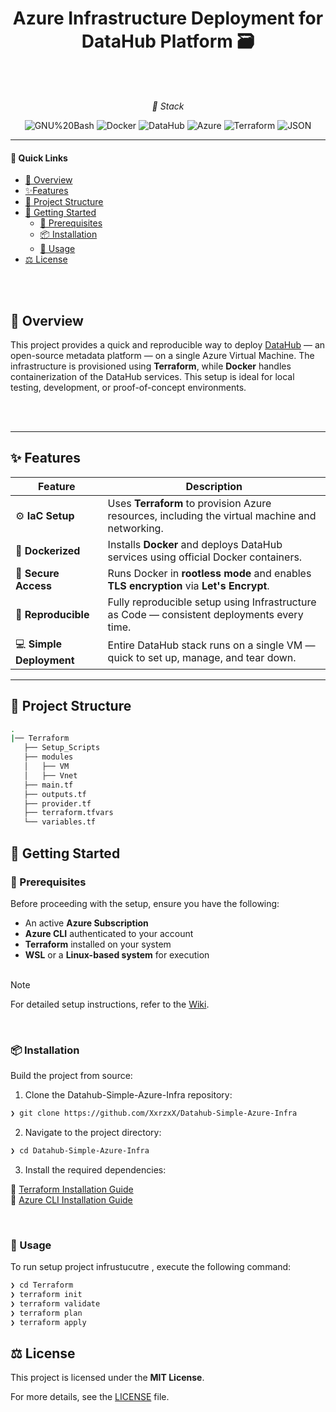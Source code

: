 </p>
<p align="center">
    <h1 align="center">Azure Infrastructure Deployment for DataHub Platform 🗃 </h1>
</p>

<br>
<br>

<p align="Center">
    <em>   🚀 Stack </em>
</p>
<p align="center">
	<img src="https://img.shields.io/badge/GNU%20Bash-4EAA25?logo=gnubash&logoColor=fff&style=flat" alt="GNU%20Bash">
  <img src="https://img.shields.io/badge/Docker-2496ED?logo=docker&logoColor=fff&style=flat" alt="Docker">
  <img src="https://img.shields.io/badge/DataHub-FF6D3A?logo=datahub&logoColor=fff&style=flat" alt="DataHub">
  <img src="https://img.shields.io/badge/Azure-0078D4?logo=microsoftazure&logoColor=fff&style=flat" alt="Azure">
	<img src="https://img.shields.io/badge/terraform-%235835CC.svg?style=flat&logo=terraform&logoColor=white" alt="Terraform" >
	<img src="https://img.shields.io/badge/JSON-000000.svg?style=flat&logo=JSON&logoColor=white" alt="JSON"></p>
  
</div>
<hr>


#### 🔗 Quick Links

- [📍 Overview](#-overview)
- [✨Features](#-features)
- [📂 Project Structure](#-project-structure)
- [🚀 Getting Started](#-getting-started)
    - [🔖 Prerequisites](#-prerequisites)
    - [📦 Installation](#-installation)
    - [🤖 Usage](#-usage)
- [ ⚖ License](#-license)


<br>
<br>

## 📍 Overview
This project provides a quick and reproducible way to deploy [DataHub](https://datahubproject.io/) — an open-source metadata platform — on a single Azure Virtual Machine. The infrastructure is provisioned using **Terraform**, while **Docker** handles containerization of the DataHub services. This setup is ideal for local testing, development, or proof-of-concept environments.

<br>
<br>

---

## **✨ Features**  

| Feature               | Description                                                                                   |
|------------------------|-----------------------------------------------------------------------------------------------|
| ⚙️ **IaC Setup**         | Uses **Terraform** to provision Azure resources, including the virtual machine and networking. |
| 🐳 **Dockerized**        | Installs **Docker** and deploys DataHub services using official Docker containers.            |
| 🔐 **Secure Access**     | Runs Docker in **rootless mode** and enables **TLS encryption** via **Let's Encrypt**.         |
| 🔁 **Reproducible**      | Fully reproducible setup using Infrastructure as Code — consistent deployments every time.     |
| 💻 **Simple Deployment** | Entire DataHub stack runs on a single VM — quick to set up, manage, and tear down.            |

---

 
## **📂 Project Structure**
```sh
.
|── Terraform
   ├── Setup_Scripts
   ├── modules
   │   ├── VM
   │   ├── Vnet
   ├── main.tf
   ├── outputs.tf
   ├── provider.tf
   ├── terraform.tfvars
   └── variables.tf
```

## 🚀 Getting Started

### 🔖 Prerequisites  

Before proceeding with the setup, ensure you have the following:  

- An active **Azure Subscription**  
- **Azure CLI** authenticated to your account  
- **Terraform** installed on your system  
- **WSL** or a **Linux-based system** for execution  
  <br>
  
> [!Note]
>  For detailed setup instructions, refer to the [Wiki](<YOUR_WIKI_URL_HERE>).  

<br>

### 📦 Installation

Build the project from source:

1. Clone the Datahub-Simple-Azure-Infra repository:
```sh
❯ git clone https://github.com/XxrzxX/Datahub-Simple-Azure-Infra
```

2. Navigate to the project directory:
```sh
❯ cd Datahub-Simple-Azure-Infra
```

3. Install the required dependencies:
   
🔗 [Terraform Installation Guide](https://developer.hashicorp.com/terraform/install)  
🔗 [Azure CLI Installation Guide](https://learn.microsoft.com/en-us/cli/azure/install-azure-cli) 

<br>

### 🤖 Usage

To run setup project infrustucutre , execute the following command:
```sh
❯ cd Terraform  
❯ terraform init  
❯ terraform validate  
❯ terraform plan  
❯ terraform apply 
```

## ⚖ License  

This project is licensed under the **MIT License**.  

For more details, see the [LICENSE](./LICENSE) file.  

